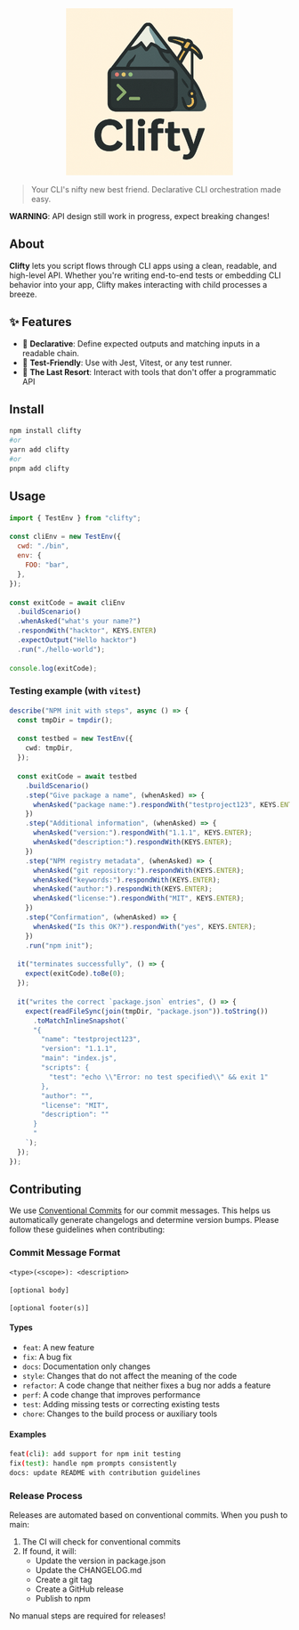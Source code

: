 <div align="center">
  <img width="300" height="300" src="./doc/clifty-logo.png" />
</div>

> Your CLI's nifty new best friend. Declarative CLI orchestration made easy.

**WARNING**: API design still work in progress, expect breaking changes!

## About

**Clifty** lets you script flows through CLI apps using a clean, readable, and high-level API.
Whether you're writing end-to-end tests or embedding CLI behavior into your app, Clifty makes interacting with child processes a breeze.

## ✨ Features

- 🧠 **Declarative**: Define expected outputs and matching inputs in a readable chain.
- 🧪 **Test-Friendly**: Use with Jest, Vitest, or any test runner.
- 🔧 **The Last Resort**: Interact with tools that don't offer a programmatic API

## Install

```bash
npm install clifty
#or
yarn add clifty
#or
pnpm add clifty
```

## Usage

```js
import { TestEnv } from "clifty";

const cliEnv = new TestEnv({
  cwd: "./bin",
  env: {
    FOO: "bar",
  },
});

const exitCode = await cliEnv
  .buildScenario()
  .whenAsked("what's your name?")
  .respondWith("hacktor", KEYS.ENTER)
  .expectOutput("Hello hacktor")
  .run("./hello-world");

console.log(exitCode);
```

### Testing example (with `vitest`)

```ts
describe("NPM init with steps", async () => {
  const tmpDir = tmpdir();

  const testbed = new TestEnv({
    cwd: tmpDir,
  });

  const exitCode = await testbed
    .buildScenario()
    .step("Give package a name", (whenAsked) => {
      whenAsked("package name:").respondWith("testproject123", KEYS.ENTER);
    })
    .step("Additional information", (whenAsked) => {
      whenAsked("version:").respondWith("1.1.1", KEYS.ENTER);
      whenAsked("description:").respondWith(KEYS.ENTER);
    })
    .step("NPM registry metadata", (whenAsked) => {
      whenAsked("git repository:").respondWith(KEYS.ENTER);
      whenAsked("keywords:").respondWith(KEYS.ENTER);
      whenAsked("author:").respondWith(KEYS.ENTER);
      whenAsked("license:").respondWith("MIT", KEYS.ENTER);
    })
    .step("Confirmation", (whenAsked) => {
      whenAsked("Is this OK?").respondWith("yes", KEYS.ENTER);
    })
    .run("npm init");

  it("terminates successfully", () => {
    expect(exitCode).toBe(0);
  });

  it("writes the correct `package.json` entries", () => {
    expect(readFileSync(join(tmpDir, "package.json")).toString())
      .toMatchInlineSnapshot(`
      "{
        "name": "testproject123",
        "version": "1.1.1",
        "main": "index.js",
        "scripts": {
          "test": "echo \\"Error: no test specified\\" && exit 1"
        },
        "author": "",
        "license": "MIT",
        "description": ""
      }
      "
    `);
  });
});
```

## Contributing

We use [Conventional Commits](https://www.conventionalcommits.org/) for our commit messages. This helps us automatically generate changelogs and determine version bumps. Please follow these guidelines when contributing:

### Commit Message Format

```
<type>(<scope>): <description>

[optional body]

[optional footer(s)]
```

#### Types

- `feat`: A new feature
- `fix`: A bug fix
- `docs`: Documentation only changes
- `style`: Changes that do not affect the meaning of the code
- `refactor`: A code change that neither fixes a bug nor adds a feature
- `perf`: A code change that improves performance
- `test`: Adding missing tests or correcting existing tests
- `chore`: Changes to the build process or auxiliary tools

#### Examples

```bash
feat(cli): add support for npm init testing
fix(test): handle npm prompts consistently
docs: update README with contribution guidelines
```

### Release Process

Releases are automated based on conventional commits. When you push to main:

1. The CI will check for conventional commits
2. If found, it will:
   - Update the version in package.json
   - Update the CHANGELOG.md
   - Create a git tag
   - Create a GitHub release
   - Publish to npm

No manual steps are required for releases!
